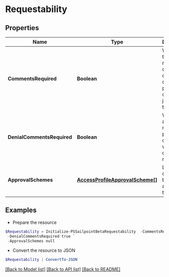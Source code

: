 # Requestability
## Properties

Name | Type | Description | Notes
------------ | ------------- | ------------- | -------------
**CommentsRequired** | **Boolean** | Whether the requester of the containing object must provide comments justifying the request | [optional] 
**DenialCommentsRequired** | **Boolean** | Whether an approver must provide comments when denying the request | [optional] 
**ApprovalSchemes** | [**AccessProfileApprovalScheme[]**](AccessProfileApprovalScheme.md) | List describing the steps in approving the request | [optional] 

## Examples

- Prepare the resource
```powershell
$Requestability = Initialize-PSSailpointBetaRequestability  -CommentsRequired true `
 -DenialCommentsRequired true `
 -ApprovalSchemes null
```

- Convert the resource to JSON
```powershell
$Requestability | ConvertTo-JSON
```

[[Back to Model list]](../README.md#documentation-for-models) [[Back to API list]](../README.md#documentation-for-api-endpoints) [[Back to README]](../README.md)

